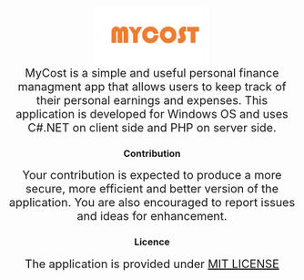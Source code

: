 <div style="text-align:center; width:100%;">
<img src="MyCost/Resources/MyCostLogo.png" width=200 height=100>
<br>
<span style="font-size:20px">
MyCost is a simple and useful personal finance managment app that allows users to
keep track of their personal earnings and expenses. This application is developed
for Windows OS and uses C#.NET on client side and PHP on server side.
</span>

<h3>Contribution</h3>
<span style="font-size:20px">
Your contribution is expected to produce a more secure, more efficient and better version of the application.
You are also encouraged to report issues and ideas for enhancement. 
</span>

<h3>Licence</h3>
<span style="font-size:20px">The application is provided under <a href='LICENSE.md'>MIT LICENSE</a></span>

</div>